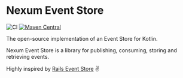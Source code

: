 # Nexum Event Store

![CI](https://github.com/krzysztofcybulski/nexum/actions/workflows/test.yml/badge.svg)
[![Maven Central](https://maven-badges.herokuapp.com/maven-central/me.kcybulski.nexum/event-store/badge.svg?style=plastic)](https://maven-badges.herokuapp.com/maven-central/me.kcybulski.nexum/event-store)

The open-source implementation of an Event Store for Kotlin.

Nexum Event Store is a library for publishing, consuming, storing and retrieving events.

Highly inspired by [Rails Event Store](https://railseventstore.org/) ✌️
